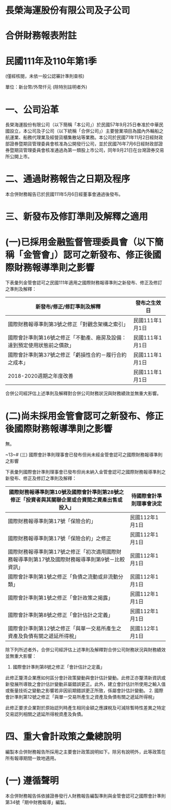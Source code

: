 # 長榮海運股份有限公司及子公司

# 合併財務報表附註

# 民國111年及110年第1季

(僅經核閱，未依一般公認審計準則查核)

單位：新台幣/外幣仟元 (除特別註明者外)

# 一、公司沿革

長榮海運股份有限公司（以下簡稱「本公司」）於民國57年9月25日奉准於中華民國設立，本公司及子公司（以下統稱「合併公司」）主要營業項目為國內外輪船之航運業、船務代理業及經營貨櫃集散站等業務。本公司於民國71年11月2日經財政部證券暨期貨管理委員會核准為公開發行公司，並於民國76年7月6日經財政部證券暨期貨管理委員會核准通過為第一類股上市公司，同年9月21日在台灣證券交易所公開上市。

# 二、通過財務報告之日期及程序

本合併財務報告已於民國111年5月6日經董事會通過後發布。

# 三、新發布及修訂準則及解釋之適用

# (一)已採用金融監督管理委員會（以下簡稱「金管會」）認可之新發布、修正後國際財務報導準則之影響

下表彙列金管會認可之民國111年適用之國際財務報導準則之新發布、修正及修訂之準則及解釋：

|新發布/修正/修訂準則及解釋|發布之生效日|
|---|---|
|國際財務報導準則第3號之修正「對觀念架構之索引」|民國111年1月1日|
|國際會計準則第16號之修正「不動產、廠房及設備：達到預定使用狀態前之價款」|民國111年1月1日|
|國際會計準則第37號之修正「虧損性合約－履行合約之成本」|民國111年1月1日|
|2018-2020週期之年度改善|民國111年1月1日|

合併公司經評估上述準則及解釋對合併公司財務狀況與財務績效並無重大影響。

# (二)尚未採用金管會認可之新發布、修正後國際財務報導準則之影響

無。

~13~# (三) 國際會計準則理事會已發布但尚未經金管會認可之國際財務報導準則之影響

下表彙列國際會計準則理事會已發布但尚未納入金管會認可之國際財務報導準則之新發布、修正及修訂之準則及解釋：

|國際財務報導準則第10號及國際會計準則第28號之修正「投資者與其關聯企業或合資間之資產出售或投入」|待國際會計準則理事會決定|
|---|---|
|國際財務報導準則第17號「保險合約」|民國112年1月1日|
|國際財務報導準則第17號「保險合約」之修正|民國112年1月1日|
|國際財務報導準則第17號之修正「初次適用國際財務報導準則第17號及國際財務報導準則第9號－比較資訊」|民國112年1月1日|
|國際會計準則第1號之修正「負債之流動或非流動分類」|民國112年1月1日|
|國際會計準則第1號之修正「會計政策之揭露」|民國112年1月1日|
|國際會計準則第8號之修正「會計估計之定義」|民國112年1月1日|
|國際會計準則第12號之修正「與單一交易所產生之資產及負債有關之遞延所得稅」|民國112年1月1日|

除下列所述者外，合併公司經評估上述準則及解釋對合併公司財務狀況與財務績效並無重大影響：

1. 國際會計準則第8號之修正「會計估計之定義」

此修正釐清企業應如何區分會計政策變動與會計估計變動。此修正亦釐清新資訊或新發展所導致之會計估計變動非屬錯誤更正。此外，建立會計估計所使用之輸入值或衡量技術之變動之影響若非因前期錯誤更正所致，係屬會計估計變動。
2. 國際會計準則第12號之修正「與單一交易所產生之資產及負債有關之遞延所得稅」

此修正要求企業對於原始認列時產生相同金額之應課稅及可減除暫時性差異之特定交易認列相關之遞延所得稅資產及負債。

# 四、重大會計政策之彙總說明

編製本合併財務報告所採用之主要會計政策說明如下。除另有說明外，此等政策在所有報導期間一致地適用。

# (一) 遵循聲明

本合併財務報告係依據證券發行人財務報告編製準則與金管會認可之國際會計準則第34號「期中財務報導」編製。